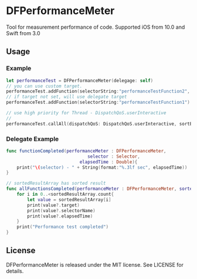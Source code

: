 # DFPerformanceMeter
Tool for measurement performance of code. Supported iOS from 10.0 and Swift from 3.0

## Usage

### Example

```swift
let performanceTest = DFPerformanceMeter(delegage: self)
// you can use custom target.
performanceTest.addFunction(selectorString:"performanceTestFunction2", target: self)
// if target not set, will use delegate target
performanceTest.addFunction(selectorString:"performanceTestFunction1")

// use high priority for Thread - DispatchQoS.userInteractive
// 
performanceTest.callAll(dispatchQoS: DispatchQoS.userInteractive, sortBy : DFPerformanceSortBy.ascending)
```

### Delegate Example

```swift
func functionCompleted(performanceMeter : DFPerformanceMeter,
							   selector : Selector,
                            elapsedTime : Double){
    print("\(selector) - " + String(format:"%.3lf sec", elapsedTime))
}

// sortedResultArray has sorted result
func allFunctionsCompleted(performanceMeter : DFPerformanceMeter, sortedResultArray : [Int : DFPerformanceObj]){
	for i in 0..<sortedResultArray.count{
		let value = sortedResultArray[i]
		print(value?.target)
		print(value?.selectorName)
		print(value?.elapsedTime)
	}
	print("Performance test completed")
}
```

## License

DFPerformanceMeter is released under the MIT license. See LICENSE for details.
